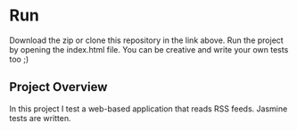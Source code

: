 # Run

Download the zip or clone this repository in the link above. Run the project by opening the index.html file. You can be creative and write your own tests too ;)


## Project Overview

In this project I test a web-based application that reads RSS feeds. Jasmine tests are written.
